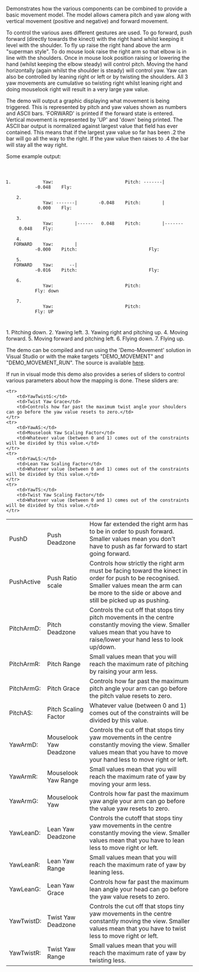 Demonstrates how the various components can be combined to provide a basic movement model. The model allows camera pitch and yaw along with vertical movement (positive and negative) and forward movement.

To control the various axes different gestures are used. To go forward, push forward (directly towards the kinect) with the right hand whilst keeping it level with the shoulder. To fly up raise the right hand above the arm "superman style". To do mouse look raise the right arm so that elbow is in line with the shoulders. Once in mouse look position raising or lowering the hand (whilst keeping the elbow steady) will control pitch. Moving the hand horizontally (again whilst the shoulder is steady) will control yaw. Yaw can also be controlled by leaning right or left or by twisting the shoulders. All 3 yaw movements are cumulative so twisting right whilst leaning right and doing mouselook right will result in a very large yaw value.

The demo will output a graphic displaying what movement is being triggered. This is represented by pitch and yaw values shown as numbers and ASCII bars. 'FORWARD' is printed if the forward state is entered. Vertical movement is represented by 'UP' and 'down' being printed. The ASCII bar output is normalized against largest value that field has ever contained. This means that if the largest yaw value so far has been .2 the bar will go all the way to the right. If the yaw value then raises to .4 the bar will stay all the way right.

Some example output:<br>
<code>
1. &nbsp;&nbsp;&nbsp;&nbsp;&nbsp;&nbsp;&nbsp;&nbsp;&nbsp;&nbsp;&nbsp;Yaw:&nbsp;&nbsp;&nbsp;&nbsp;&nbsp;&nbsp;&nbsp;&nbsp;&nbsp;&nbsp;&nbsp;&nbsp;&nbsp;&nbsp;&nbsp;&nbsp;&nbsp;&nbsp;&nbsp;&nbsp;&nbsp;&nbsp;&nbsp;&nbsp;&nbsp;&nbsp;&nbsp;Pitch:&nbsp;-------|&nbsp;&nbsp;&nbsp;&nbsp;&nbsp;&nbsp;&nbsp;&nbsp;-0.048&nbsp;&nbsp;&nbsp;&nbsp;Fly:<br>
&nbsp;2. &nbsp;&nbsp;&nbsp;&nbsp;&nbsp;&nbsp;&nbsp;&nbsp;&nbsp;&nbsp;&nbsp;Yaw:&nbsp;-------|&nbsp;&nbsp;&nbsp;&nbsp;&nbsp;&nbsp;&nbsp;&nbsp;-0.048&nbsp;&nbsp;&nbsp;&nbsp;Pitch:&nbsp;&nbsp;&nbsp;&nbsp;&nbsp;&nbsp;&nbsp;&nbsp;|&nbsp;&nbsp;&nbsp;&nbsp;&nbsp;&nbsp;&nbsp;&nbsp;&nbsp;0.000&nbsp;&nbsp;&nbsp;&nbsp;Fly:<br>
&nbsp;3. &nbsp;&nbsp;&nbsp;&nbsp;&nbsp;&nbsp;&nbsp;&nbsp;&nbsp;&nbsp;&nbsp;Yaw:&nbsp;&nbsp;&nbsp;&nbsp;&nbsp;&nbsp;&nbsp;&nbsp;|------&nbsp;&nbsp;&nbsp;0.048&nbsp;&nbsp;&nbsp;&nbsp;Pitch:&nbsp;&nbsp;&nbsp;&nbsp;&nbsp;&nbsp;&nbsp;&nbsp;|-------&nbsp;&nbsp;0.048&nbsp;&nbsp;&nbsp;&nbsp;Fly:<br>
&nbsp;4. FORWARD&nbsp;&nbsp;&nbsp;&nbsp;Yaw:&nbsp;&nbsp;&nbsp;&nbsp;&nbsp;&nbsp;&nbsp;&nbsp;|&nbsp;&nbsp;&nbsp;&nbsp;&nbsp;&nbsp;&nbsp;&nbsp;-0.000&nbsp;&nbsp;&nbsp;&nbsp;Pitch:&nbsp;&nbsp;&nbsp;&nbsp;&nbsp;&nbsp;&nbsp;&nbsp;&nbsp;&nbsp;&nbsp;&nbsp;&nbsp;&nbsp;&nbsp;&nbsp;&nbsp;&nbsp;&nbsp;&nbsp;&nbsp;&nbsp;&nbsp;&nbsp;&nbsp;&nbsp;&nbsp;Fly:<br>
&nbsp;5. FORWARD&nbsp;&nbsp;&nbsp;&nbsp;Yaw:&nbsp;&nbsp;&nbsp;&nbsp;&nbsp;&nbsp;--|&nbsp;&nbsp;&nbsp;&nbsp;&nbsp;&nbsp;&nbsp;&nbsp;-0.016&nbsp;&nbsp;&nbsp;&nbsp;Pitch:&nbsp;&nbsp;&nbsp;&nbsp;&nbsp;&nbsp;&nbsp;&nbsp;&nbsp;&nbsp;&nbsp;&nbsp;&nbsp;&nbsp;&nbsp;&nbsp;&nbsp;&nbsp;&nbsp;&nbsp;&nbsp;&nbsp;&nbsp;&nbsp;&nbsp;&nbsp;&nbsp;Fly:<br>
&nbsp;6. &nbsp;&nbsp;&nbsp;&nbsp;&nbsp;&nbsp;&nbsp;&nbsp;&nbsp;&nbsp;&nbsp;Yaw:&nbsp;&nbsp;&nbsp;&nbsp;&nbsp;&nbsp;&nbsp;&nbsp;&nbsp;&nbsp;&nbsp;&nbsp;&nbsp;&nbsp;&nbsp;&nbsp;&nbsp;&nbsp;&nbsp;&nbsp;&nbsp;&nbsp;&nbsp;&nbsp;&nbsp;&nbsp;&nbsp;Pitch:&nbsp;&nbsp;&nbsp;&nbsp;&nbsp;&nbsp;&nbsp;&nbsp;&nbsp;&nbsp;&nbsp;&nbsp;&nbsp;&nbsp;&nbsp;&nbsp;&nbsp;&nbsp;&nbsp;&nbsp;&nbsp;&nbsp;&nbsp;&nbsp;&nbsp;&nbsp;&nbsp;Fly:&nbsp;down<br>
&nbsp;7. &nbsp;&nbsp;&nbsp;&nbsp;&nbsp;&nbsp;&nbsp;&nbsp;&nbsp;&nbsp;&nbsp;Yaw:&nbsp;&nbsp;&nbsp;&nbsp;&nbsp;&nbsp;&nbsp;&nbsp;&nbsp;&nbsp;&nbsp;&nbsp;&nbsp;&nbsp;&nbsp;&nbsp;&nbsp;&nbsp;&nbsp;&nbsp;&nbsp;&nbsp;&nbsp;&nbsp;&nbsp;&nbsp;&nbsp;Pitch:&nbsp;&nbsp;&nbsp;&nbsp;&nbsp;&nbsp;&nbsp;&nbsp;&nbsp;&nbsp;&nbsp;&nbsp;&nbsp;&nbsp;&nbsp;&nbsp;&nbsp;&nbsp;&nbsp;&nbsp;&nbsp;&nbsp;&nbsp;&nbsp;&nbsp;&nbsp;&nbsp;Fly:&nbsp;UP<br>
</code>
1. Pitching down.  2. Yawing left.  3. Yawing right and pitching up.  4. Moving forward.  5. Moving forward and pitching left.  6. Flying down.  7. Flying up.

The demo can be compiled and run using the 'Demo-Movement' solution in Visual Studio or with the make targets "DEMO_MOVEMENT" and "DEMO_MOVEMENT_RUN". The source is available <a href="http://www.cs.st-andrews.ac.uk/~johnmcc/Documentation-Full/_movement_demo_2main_8cpp_source.html">here</a>.

If run in visual mode this demo also provides a series of sliders to control various parameters about how the mapping is done. These sliders are:
<table>
	<tr>
		<td>PushD</td>
		<td>Push Deadzone</td>
		<td>How far extended the right arm has to be in order to push forward. Smaller values mean you don't have to push as far forward to start going forward.</td>
	</tr>
	<tr>
		<td>PushActive</td>
		<td>Push Ratio scale</td>
		<td>Controls how strictly the right arm must be facing toward the kinect in order for push to be recognised. Smaller values mean the arm can be more to the side or above and still be picked up as pushing.</td>
	</tr>
	<tr>
		<td>PitchArmD:</td>
		<td>Pitch Deadzone</td>
		<td>Controls the cut off that stops tiny pitch movements in the centre constantly moving the view. Smaller values mean that you have to raise/lower your hand less to look up/down.</td>
	</tr>
	<tr>
		<td>PitchArmR:</td>
		<td>Pitch Range</td>
		<td>Small values mean that you will reach the maximum rate of pitching by raising your arm less.</td>
	</tr>
	<tr>
		<td>PitchArmG:</td>
		<td>Pitch Grace</td>
		<td>Controls how far past the maximum pitch angle your arm can go before the pitch value resets to zero.</td>
	</tr>
	<tr>
		<td>PitchAS:</td>
		<td>Pitch Scaling Factor</td>
		<td>Whatever value (between 0 and 1) comes out of the constraints will be divided by this value.</td>
	</tr>
	<tr>
		<td>YawArmD:</td>
		<td>Mouselook Yaw Deadzone</td>
		<td>Controls the cut off that stops tiny yaw movements in the centre constantly moving the view. Smaller values mean that you have to move your hand less to move right or left.</td>
	</tr>
	<tr>
		<td>YawArmR:</td>
		<td>Mouselook Yaw Range</td>
		<td>Small values mean that you will reach the maximum rate of yaw by moving your arm less.</td>
	</tr>
	<tr>
		<td>YawArmG:</td>
		<td>Mouselook Yaw </td>
		<td>Controls how far past the maximum yaw angle your arm can go before the value yaw resets to zero.</td>
	</tr>
	<tr>
		<td>YawLeanD:</td>
		<td>Lean Yaw Deadzone</td>
		<td>Controls the cutoff that stops tiny yaw movements in the centre constantly moving the view. Smaller values mean that you have to lean less to move right or left.</td>
	</tr>
	<tr>
		<td>YawLeanR:</td>
		<td>Lean Yaw Range</td>
		<td>Small values mean that you will reach the maximum rate of yaw by leaning less.</td>
	</tr>
	<tr>
		<td>YawLeanG:</td>
		<td>Lean Yaw Grace</td>
		<td>Controls how far past the maximum lean angle your head can go before the yaw value resets to zero.</td>
	</tr>
	<tr>
		<td>YawTwistD:</td>
		<td>Twist Yaw Deadzone</td>
		<td>Controls the cut off that stops tiny yaw movements in the centre constantly moving the view. Smaller values mean that you have to twist less to move right or left.</td>
	</tr>
	<tr>
		<td>YawTwistR:</td>
		<td>Twist Yaw Range</td>
		<td>Small values mean that you will reach the maximum rate of yaw by twisting less.</td>
	</tr>
	
	<tr>
		<td>YawTwistG:</td>
		<td>Twist Yaw Grace</td>
		<td>Controls how far past the maximum twist angle your shoulders can go before the yaw value resets to zero.</td>
	</tr>
	<tr>
		<td>YawAS:</td>
		<td>Mouselook Yaw Scaling Factor</td>
		<td>Whatever value (between 0 and 1) comes out of the constraints will be divided by this value.</td>
	</tr>
	<tr>
		<td>YawLS:</td>
		<td>Lean Yaw Scaling Factor</td>
		<td>Whatever value (between 0 and 1) comes out of the constraints will be divided by this value.</td>
	</tr>
	<tr>
		<td>YawTS:</td>
		<td>Twist Yaw Scaling Factor</td>
		<td>Whatever value (between 0 and 1) comes out of the constraints will be divided by this value.</td>
	</tr>
</table>
